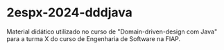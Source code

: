 # 2espx-2024-dddjava
Material didático utilizado no curso de "Domain-driven-design com Java" para a turma X do curso de Engenharia de Software na FIAP.
